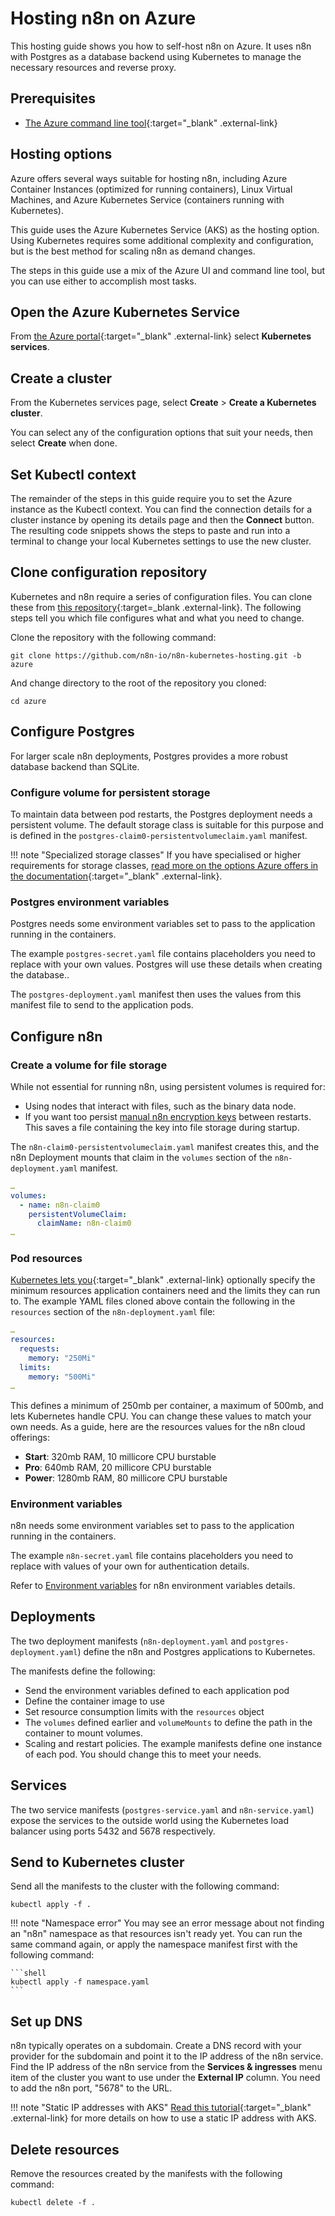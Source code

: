 # Hosting n8n on Azure

This hosting guide shows you how to self-host n8n on Azure. It uses n8n with Postgres as a database backend using Kubernetes to manage the necessary resources and reverse proxy.

## Prerequisites

- [The Azure command line tool](https://learn.microsoft.com/en-us/cli/azure/install-azure-cli){:target="_blank" .external-link}

## Hosting options

Azure offers several ways suitable for hosting n8n, including Azure Container Instances (optimized for running containers), Linux Virtual Machines, and Azure Kubernetes Service (containers running with Kubernetes).

This guide uses the Azure Kubernetes Service (AKS) as the hosting option. Using Kubernetes requires some additional complexity and configuration, but is the best method for scaling n8n as demand changes.

The steps in this guide use a mix of the Azure UI and command line tool, but you can use either to accomplish most tasks.

## Open the Azure Kubernetes Service

From [the Azure portal](https://portal.azure.com/){:target="_blank" .external-link} select **Kubernetes services**.

## Create a cluster

From the Kubernetes services page, select **Create** > **Create a Kubernetes cluster**.

You can select any of the configuration options that suit your needs, then select **Create** when done.

## Set Kubectl context

The remainder of the steps in this guide require you to set the Azure instance as the Kubectl context. You can find the connection details for a cluster instance by opening its details page and then the **Connect** button. The resulting code snippets shows the steps to paste and run into a terminal to change your local Kubernetes settings to use the new cluster.

## Clone configuration repository

Kubernetes and n8n require a series of configuration files. You can clone these from [this repository](https://github.com/n8n-io/n8n-kubernetes-hosting/tree/azure){:target=_blank .external-link}. The following steps tell you which file configures what and what you need to change.

Clone the repository with the following command:

```shell
git clone https://github.com/n8n-io/n8n-kubernetes-hosting.git -b azure
```

And change directory to the root of the repository you cloned:

```shell
cd azure
```

## Configure Postgres

For larger scale n8n deployments, Postgres provides a more robust database backend than SQLite.

### Configure volume for persistent storage

To maintain data between pod restarts, the Postgres deployment needs a persistent volume. The default storage class is suitable for this purpose and is defined in the `postgres-claim0-persistentvolumeclaim.yaml` manifest.

!!! note "Specialized storage classes"
    If you have specialised or higher requirements for storage classes, [read more on the options Azure offers in the documentation](https://learn.microsoft.com/en-us/azure/aks/concepts-storage#storage-classes){:target="_blank" .external-link}.

### Postgres environment variables

Postgres needs some environment variables set to pass to the application running in the containers.

The example `postgres-secret.yaml` file contains placeholders you need to replace with your own values. Postgres will use these details when creating the database..

The `postgres-deployment.yaml` manifest then uses the values from this manifest file to send to the application pods.

## Configure n8n

### Create a volume for file storage

While not essential for running n8n, using persistent volumes is required for:

* Using nodes that interact with files, such as the binary data node.
* If you want too persist [manual n8n encryption keys](https://docs.n8n.io/hosting/configuration/#encryption-key) between restarts. This saves a file containing the key into file storage during startup.

The `n8n-claim0-persistentvolumeclaim.yaml` manifest creates this, and the n8n Deployment mounts that claim in the `volumes` section of the `n8n-deployment.yaml` manifest.

```yaml
…
volumes:
  - name: n8n-claim0
    persistentVolumeClaim:
      claimName: n8n-claim0
…
```

### Pod resources

[Kubernetes lets you](https://kubernetes.io/docs/concepts/configuration/manage-resources-containers/){:target="_blank" .external-link} optionally specify the minimum resources application containers need and the limits they can run to. The example YAML files cloned above contain the following in the `resources` section of the `n8n-deployment.yaml` file:

```yaml
…
resources:
  requests:
    memory: "250Mi"
  limits:
    memory: "500Mi"
…    
```

This defines a minimum of 250mb per container, a maximum of 500mb, and lets Kubernetes handle CPU. You can change these values to match your own needs. As a guide, here are the resources values for the n8n cloud offerings:

- **Start**: 320mb RAM, 10 millicore CPU burstable
- **Pro**: 640mb RAM, 20 millicore CPU burstable
- **Power**: 1280mb RAM, 80 millicore CPU burstable

### Environment variables

n8n needs some environment variables set to pass to the application running in the containers.

The example `n8n-secret.yaml` file contains placeholders you need to replace with values of your own for authentication details.

Refer to [Environment variables](/hosting/environment-variables/environment-variables/) for n8n environment variables details.

## Deployments

The two deployment manifests (`n8n-deployment.yaml` and `postgres-deployment.yaml`) define the n8n and Postgres applications to Kubernetes.

The manifests define the following:

- Send the environment variables defined to each application pod
- Define the container image to use
- Set resource consumption limits with the `resources` object
- The `volumes` defined earlier and `volumeMounts` to define the path in the container to mount volumes.
- Scaling and restart policies. The example manifests define one instance of each pod. You should change this to meet your needs.

## Services

The two service manifests (`postgres-service.yaml` and `n8n-service.yaml`) expose the services to the outside world using the Kubernetes load balancer using ports 5432 and 5678 respectively.

## Send to Kubernetes cluster

Send all the manifests to the cluster with the following command:

```shell
kubectl apply -f .
```

!!! note "Namespace error"
    You may see an error message about not finding an "n8n" namespace as that resources isn't ready yet. You can run the same command again, or apply the namespace manifest first with the following command:

    ```shell
    kubectl apply -f namespace.yaml
    ```

## Set up DNS

n8n typically operates on a subdomain. Create a DNS record with your provider for the subdomain and point it to the IP address of the n8n service. Find the IP address of the n8n service from the **Services & ingresses** menu item of the cluster you want to use under the **External IP** column. You need to add the n8n port, "5678" to the URL.

!!! note "Static IP addresses with AKS"
  [Read this tutorial](https://learn.microsoft.com/en-us/azure/aks/static-ip){:target="_blank" .external-link} for more details on how to use a static IP address with AKS.

## Delete resources

Remove the resources created by the manifests with the following command:

```shell
kubectl delete -f .
```

